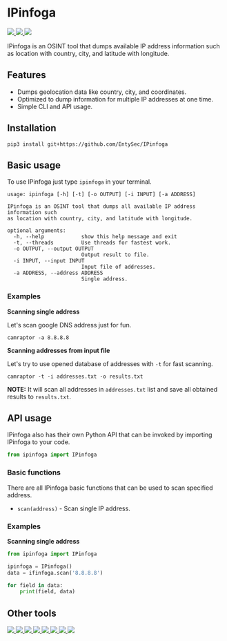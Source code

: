 # IPinfoga

<p>
    <a href="https://entysec.netlify.app">
        <img src="https://img.shields.io/badge/developer-EntySec-3572a5.svg">
    </a>
    <a href="https://github.com/EntySec/IPinfoga">
        <img src="https://img.shields.io/badge/language-Python-3572a5.svg">
    </a>
    <a href="https://github.com/EntySec/IPinfoga/stargazers">
        <img src="https://img.shields.io/github/stars/EntySec/IPinfoga?color=yellow">
    </a>
</p>

IPinfoga is an OSINT tool that dumps available IP address information such as location with country, city, and latitude with longitude.

## Features

* Dumps geolocation data like country, city, and coordinates.
* Optimized to dump information for multiple IP addresses at one time.
* Simple CLI and API usage.

## Installation

```shell
pip3 install git+https://github.com/EntySec/IPinfoga
```

## Basic usage

To use IPinfoga just type `ipinfoga` in your terminal.

```
usage: ipinfoga [-h] [-t] [-o OUTPUT] [-i INPUT] [-a ADDRESS]

IPinfoga is an OSINT tool that dumps all available IP address information such
as location with country, city, and latitude with longitude.

optional arguments:
  -h, --help            show this help message and exit
  -t, --threads         Use threads for fastest work.
  -o OUTPUT, --output OUTPUT
                        Output result to file.
  -i INPUT, --input INPUT
                        Input file of addresses.
  -a ADDRESS, --address ADDRESS
                        Single address.
```

### Examples

**Scanning single address**

Let's scan google DNS address just for fun.

```shell
camraptor -a 8.8.8.8
```

**Scanning addresses from input file**

Let's try to use opened database of addresses with `-t` for fast scanning.

```shell
camraptor -t -i addresses.txt -o results.txt
```

**NOTE:** It will scan all addresses in `addresses.txt` list and save all obtained results to `results.txt`.

## API usage

IPinfoga also has their own Python API that can be invoked by importing IPinfoga to your code.

```python
from ipinfoga import IPinfoga
```

### Basic functions

There are all IPinfoga basic functions that can be used to scan specified address.

* `scan(address)` - Scan single IP address.

### Examples

**Scanning single address**

```python
from ipinfoga import IPinfoga

ipinfoga = IPinfoga()
data = ifinfoga.scan('8.8.8.8')

for field in data:
    print(field, data)
```

## Other tools

<p>
    <a href="https://github.com/EntySec/Ghost">
        <img src="https://img.shields.io/badge/EntySec-Ghost-3572a5.svg">
    </a>
    <a href="https://github.com/EntySec/HatVenom">
        <img src="https://img.shields.io/badge/EntySec-HatVenom-3572a5.svg">
    </a>
    <a href="https://github.com/EntySec/Shreder">
        <img src="https://img.shields.io/badge/EntySec-Shreder-3572a5.svg">
    </a>
    <a href="https://github.com/EntySec/HatSploit">
        <img src="https://img.shields.io/badge/EntySec-HatSploit-3572a5.svg">
    </a>
    <a href="https://github.com/EntySec/CamOver">
        <img src="https://img.shields.io/badge/EntySec-CamOver-3572a5.svg">
    </a>
    <a href="https://github.com/EntySec/RomBuster">
        <img src="https://img.shields.io/badge/EntySec-RomBuster-3572a5.svg">
    </a>
    <a href="https://github.com/EntySec/membrane">
        <img src="https://img.shields.io/badge/EntySec-membrane-f34c79.svg">
    </a>
    <a href="https://github.com/EntySec/pwny">
        <img src="https://img.shields.io/badge/EntySec-pwny-448eff.svg">
    </a>
</p>
